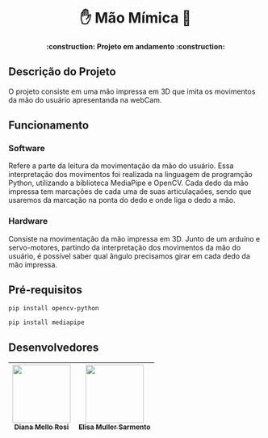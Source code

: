 <h1 align= "center"> ✋ Mão Mímica 🤖 </h1>
<h4 align="center"> 
    :construction:  Projeto em andamento  :construction:
</h4>

## Descrição do Projeto
O projeto consiste em uma mão impressa em 3D que imita os movimentos da mão do usuário apresentanda na webCam.

## Funcionamento
### Software
Refere a parte da leitura da movimentação da mão do usuário. Essa interpretação dos movimentos foi realizada na linguagem de programção Python, utilizando a biblioteca MediaPipe e OpenCV. Cada dedo da mão impressa tem 
marcações de cada uma de suas articulaçaões, sendo que usaremos da marcação na ponta do dedo e onde liga o dedo a mão.
### Hardware
Consiste na movimentação da mão impressa em 3D. Junto de um arduíno e servo-motores, partindo da interpretação dos movimentos da mão do usuário, é possível saber qual ângulo precisamos girar em cada dedo da mão impressa.
 
## Pré-requisitos
`pip install opencv-python`

`pip install mediapipe`

## Desenvolvedores
| [<img loading="lazy" src="https://avatars.githubusercontent.com/u/136736744?v=4" width=115><br><sub>Diana Mello Rosi</sub>](https://github.com/dianamross) |  [<img loading="lazy" src="https://avatars.githubusercontent.com/u/136653897?v=4" width=115><br><sub>Elisa Muller Sarmento</sub>](https://github.com/BeWSM) |
| :---: | :---: |
